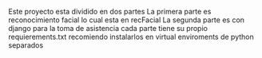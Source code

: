 Este proyecto esta dividido en dos partes
La primera parte es reconocimiento facial lo cual esta en recFacial
La segunda parte es con django para la toma de asistencia
cada parte tiene su propio requierements.txt recomiendo instalarlos en virtual enviroments de python separados 
 
 
